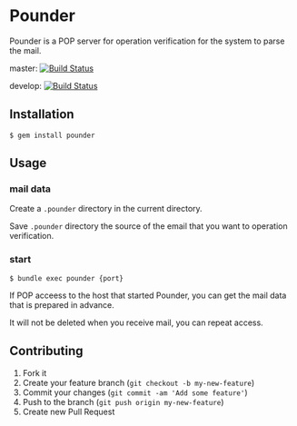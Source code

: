 # Pounder

Pounder is a POP server for operation verification for the system to
parse the mail.

master: [![Build
Status](https://travis-ci.org/ackintosh/pounder.png?branch=master)](https://travis-ci.org/ackintosh/pounder)

develop: [![Build
Status](https://travis-ci.org/ackintosh/pounder.png?branch=develop)](https://travis-ci.org/ackintosh/pounder)

## Installation

    $ gem install pounder

## Usage

### mail data

Create a `.pounder` directory in the current directory.

Save `.pounder` directory the source of the email that you want to
operation verification.

### start

    $ bundle exec pounder {port}

If POP acceess to the host that started Pounder, you can get the mail
data that is prepared in advance.

It will not be deleted when you receive mail, you can repeat access.

## Contributing

1. Fork it
2. Create your feature branch (`git checkout -b my-new-feature`)
3. Commit your changes (`git commit -am 'Add some feature'`)
4. Push to the branch (`git push origin my-new-feature`)
5. Create new Pull Request
